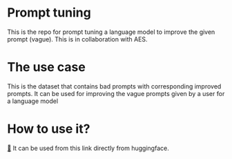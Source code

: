 # Prompt tuning
This is the repo for prompt tuning a language model to improve the given prompt (vague). This is in collaboration with AES.
# The use case
This is the dataset that contains bad prompts with corresponding improved prompts. It can be used for improving the vague prompts given by a user for a language model
# How to use it?
[🤗](https://huggingface.co/datasets/Jayveersinh-Raj/bad-improved-prompt-pairs) It can be used from this link directly from huggingface. 
